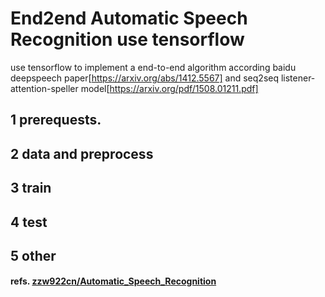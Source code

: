 # End2end Automatic Speech Recognition use tensorflow
use tensorflow to implement a end-to-end algorithm according baidu deepspeech paper[https://arxiv.org/abs/1412.5567] and seq2seq listener-attention-speller model[https://arxiv.org/pdf/1508.01211.pdf] 
## 1 prerequests.

## 2 data and preprocess


## 3 train

## 4 test

## 5 other

#### refs. [zzw922cn/Automatic_Speech_Recognition](https::/github.com/zzw922cn/Automatic_Speech_Recognition) 
